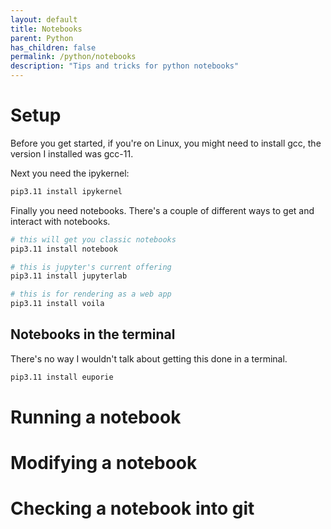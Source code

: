 ```yaml
---
layout: default
title: Notebooks
parent: Python
has_children: false
permalink: /python/notebooks
description: "Tips and tricks for python notebooks"
---
```


# Setup
Before you get started, if you're on Linux, you might need to install gcc, the version I installed was gcc-11.

Next you need the ipykernel:

```bash
pip3.11 install ipykernel
```

Finally you need notebooks. There's a couple of different ways to get and interact with notebooks.

```bash
# this will get you classic notebooks
pip3.11 install notebook

# this is jupyter's current offering
pip3.11 install jupyterlab

# this is for rendering as a web app
pip3.11 install voila
```

## Notebooks in the terminal
There's no way I wouldn't talk about getting this done in a terminal.

```bash
pip3.11 install euporie
```

# Running a notebook


# Modifying a notebook


# Checking a notebook into git
